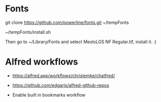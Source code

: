# Fonts

git clone https://github.com/powerline/fonts.git ~/tempFonts

~/tempFonts/install.sh

Then go to ~/Library/Fonts and select MesloLGS NF Regular.ttf, install it. :)

# Alfred workflows

- https://alfred.app/workflows/chrislemke/chatfred/

- https://github.com/edgarjs/alfred-github-repos

- Enable built in bookmarks workflow
